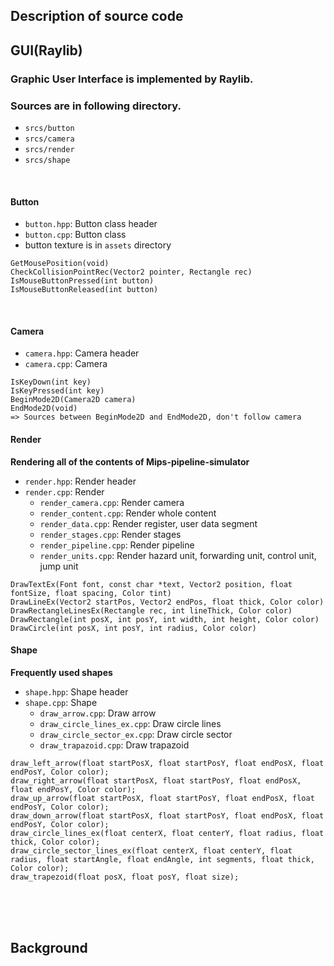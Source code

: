 ## Description of source code

## GUI(Raylib)
### Graphic User Interface is implemented by Raylib.
### Sources are in following directory.
* `srcs/button`
* `srcs/camera`
* `srcs/render`
* `srcs/shape`
<br/>

#### Button
* `button.hpp`: Button class header
* `button.cpp`: Button class
* button texture is in `assets` directory
```
GetMousePosition(void)
CheckCollisionPointRec(Vector2 pointer, Rectangle rec)
IsMouseButtonPressed(int button)
IsMouseButtonReleased(int button)
```
<br/>

#### Camera
* `camera.hpp`: Camera header
* `camera.cpp`: Camera
```
IsKeyDown(int key)
IsKeyPressed(int key)
BeginMode2D(Camera2D camera)
EndMode2D(void)
=> Sources between BeginMode2D and EndMode2D, don't follow camera
```

#### Render
**Rendering all of the contents of Mips-pipeline-simulator**
* `render.hpp`: Render header
* `render.cpp`: Render
	* `render_camera.cpp`: Render camera
	* `render_content.cpp`: Render whole content
	* `render_data.cpp`: Render register, user data segment
	* `render_stages.cpp`: Render stages
	* `render_pipeline.cpp`: Render pipeline
	* `render_units.cpp`: Render hazard unit, forwarding unit, control unit, jump unit
```
DrawTextEx(Font font, const char *text, Vector2 position, float fontSize, float spacing, Color tint)
DrawLineEx(Vector2 startPos, Vector2 endPos, float thick, Color color)
DrawRectangleLinesEx(Rectangle rec, int lineThick, Color color)
DrawRectangle(int posX, int posY, int width, int height, Color color)
DrawCircle(int posX, int posY, int radius, Color color)
```

#### Shape
**Frequently used shapes**
* `shape.hpp`: Shape header
* `shape.cpp`: Shape
	* `draw_arrow.cpp`: Draw arrow
	* `draw_circle_lines_ex.cpp`: Draw circle lines
	* `draw_circle_sector_ex.cpp`: Draw circle sector
	* `draw_trapazoid.cpp`: Draw trapazoid
```
draw_left_arrow(float startPosX, float startPosY, float endPosX, float endPosY, Color color);
draw_right_arrow(float startPosX, float startPosY, float endPosX, float endPosY, Color color);
draw_up_arrow(float startPosX, float startPosY, float endPosX, float endPosY, Color color);
draw_down_arrow(float startPosX, float startPosY, float endPosX, float endPosY, Color color);
draw_circle_lines_ex(float centerX, float centerY, float radius, float thick, Color color);
draw_circle_sector_lines_ex(float centerX, float centerY, float radius, float startAngle, float endAngle, int segments, float thick, Color color);
draw_trapezoid(float posX, float posY, float size);

```

<br/><br/><br/>

## Background